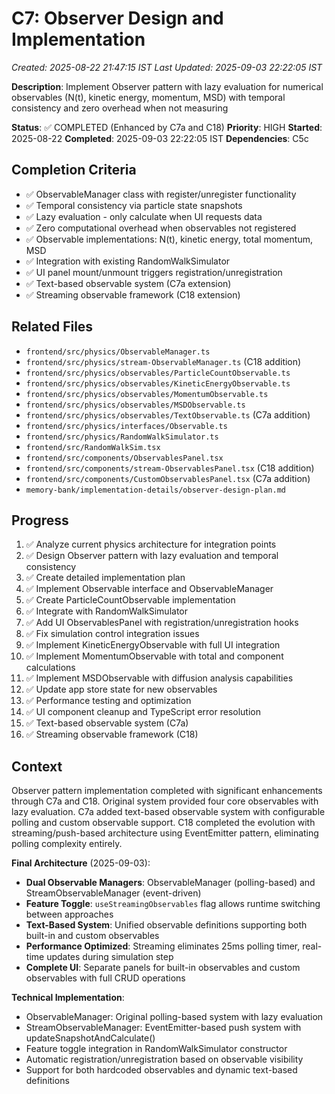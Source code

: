 # C7: Observer Design and Implementation

_Created: 2025-08-22 21:47:15 IST_
_Last Updated: 2025-09-03 22:22:05 IST_

**Description**: Implement Observer pattern with lazy evaluation for numerical observables (N(t), kinetic energy, momentum, MSD) with temporal consistency and zero overhead when not measuring

**Status**: ✅ COMPLETED (Enhanced by C7a and C18)
**Priority**: HIGH
**Started**: 2025-08-22
**Completed**: 2025-09-03 22:22:05 IST
**Dependencies**: C5c

## Completion Criteria

- ✅ ObservableManager class with register/unregister functionality
- ✅ Temporal consistency via particle state snapshots
- ✅ Lazy evaluation - only calculate when UI requests data
- ✅ Zero computational overhead when observables not registered
- ✅ Observable implementations: N(t), kinetic energy, total momentum, MSD
- ✅ Integration with existing RandomWalkSimulator
- ✅ UI panel mount/unmount triggers registration/unregistration
- ✅ Text-based observable system (C7a extension)
- ✅ Streaming observable framework (C18 extension)

## Related Files

- `frontend/src/physics/ObservableManager.ts`
- `frontend/src/physics/stream-ObservableManager.ts` (C18 addition)
- `frontend/src/physics/observables/ParticleCountObservable.ts`
- `frontend/src/physics/observables/KineticEnergyObservable.ts`
- `frontend/src/physics/observables/MomentumObservable.ts`
- `frontend/src/physics/observables/MSDObservable.ts`
- `frontend/src/physics/observables/TextObservable.ts` (C7a addition)
- `frontend/src/physics/interfaces/Observable.ts`
- `frontend/src/physics/RandomWalkSimulator.ts`
- `frontend/src/RandomWalkSim.tsx`
- `frontend/src/components/ObservablesPanel.tsx`
- `frontend/src/components/stream-ObservablesPanel.tsx` (C18 addition)
- `frontend/src/components/CustomObservablesPanel.tsx` (C7a addition)
- `memory-bank/implementation-details/observer-design-plan.md`

## Progress

1. ✅ Analyze current physics architecture for integration points
2. ✅ Design Observer pattern with lazy evaluation and temporal consistency
3. ✅ Create detailed implementation plan
4. ✅ Implement Observable interface and ObservableManager
5. ✅ Create ParticleCountObservable implementation
6. ✅ Integrate with RandomWalkSimulator
7. ✅ Add UI ObservablesPanel with registration/unregistration hooks
8. ✅ Fix simulation control integration issues
9. ✅ Implement KineticEnergyObservable with full UI integration
10. ✅ Implement MomentumObservable with total and component calculations
11. ✅ Implement MSDObservable with diffusion analysis capabilities
12. ✅ Update app store state for new observables
13. ✅ Performance testing and optimization
14. ✅ UI component cleanup and TypeScript error resolution
15. ✅ Text-based observable system (C7a)
16. ✅ Streaming observable framework (C18)

## Context

Observer pattern implementation completed with significant enhancements through C7a and C18. Original system provided four core observables with lazy evaluation. C7a added text-based observable system with configurable polling and custom observable support. C18 completed the evolution with streaming/push-based architecture using EventEmitter pattern, eliminating polling complexity entirely.

**Final Architecture** (2025-09-03):
- **Dual Observable Managers**: ObservableManager (polling-based) and StreamObservableManager (event-driven)
- **Feature Toggle**: `useStreamingObservables` flag allows runtime switching between approaches
- **Text-Based System**: Unified observable definitions supporting both built-in and custom observables
- **Performance Optimized**: Streaming eliminates 25ms polling timer, real-time updates during simulation step
- **Complete UI**: Separate panels for built-in observables and custom observables with full CRUD operations

**Technical Implementation**:
- ObservableManager: Original polling-based system with lazy evaluation
- StreamObservableManager: EventEmitter-based push system with updateSnapshotAndCalculate()
- Feature toggle integration in RandomWalkSimulator constructor
- Automatic registration/unregistration based on observable visibility
- Support for both hardcoded observables and dynamic text-based definitions
